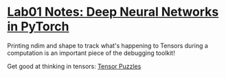# [Lab01 Notes: Deep Neural Networks in PyTorch](https://colab.research.google.com/github/full-stack-deep-learning/fsdl-text-recognizer-2022-labs/blob/main/lab01/notebooks/lab01_pytorch.ipynb)

Printing ndim and shape to track what's happening to Tensors during a computation is an important piece of the debugging toolkit!

Get good at thinking in tensors: [Tensor Puzzles](https://colab.research.google.com/github/srush/Tensor-Puzzles/blob/main/Tensor%20Puzzlers.ipynb)

